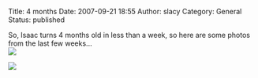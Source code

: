 Title: 4 months
Date: 2007-09-21 18:55
Author: slacy
Category: General
Status: published

So, Isaac turns 4 months old in less than a week, so here are some
photos from the last few weeks...  
<a href="http://slacy.com/gallery/v/2007/isaac_month4/">![](http://slacy.com/gallery/d/95829-2/img_1579.jpg)

![](http://slacy.com/gallery/d/96106-2/img_1476.jpg)</a>
